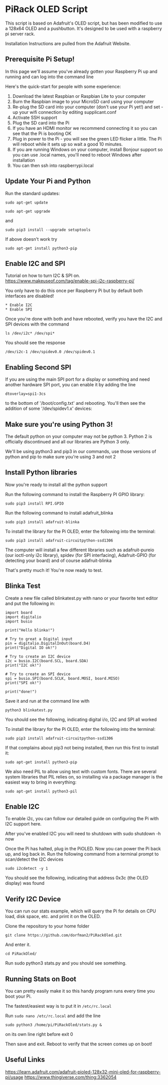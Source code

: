 # PiRack OLED Script
This script is based on Adafruit's OLED script, but has been modified to use a 128x64 OLED and a pushbutton.
It's designed to be used with a raspberry pi server rack.

Installation Instructions are pulled from the Adafruit Website.

## Prerequisite Pi Setup!

In this page we'll assume you've already gotten your Raspberry Pi up and running and can log into the command line

Here's the quick-start for people with some experience:

1. Download the latest Raspbian or Raspbian Lite to your computer
2. Burn the Raspbian image to your MicroSD card using your computer
3. Re-plug the SD card into your computer (don't use your Pi yet!) and set -up your wifi connection by editing supplicant.conf
4. Activate SSH support
5. Plug the SD card into the Pi
6. If you have an HDMI monitor we recommend connecting it so you can see that the Pi is booting OK
7. Plug in power to the Pi - you will see the green LED flicker a little. The Pi will reboot while it sets up so wait a good 10 minutes.
8. If you are running Windows on your computer, install Bonjour support so you can use .local names, you'll need to reboot Windows after installation
9. You can then ssh into raspberrypi.local

## Update Your Pi and Python

Run the standard updates:

`sudo apt-get update`

`sudo apt-get upgrade`

and

`sudo pip3 install --upgrade setuptools`

If above doesn't work try

`sudo apt-get install python3-pip`

## Enable I2C and SPI

Tutorial on how to turn I2C & SPI on.
https://www.makeuseof.com/tag/enable-spi-i2c-raspberry-pi/

You only have to do this once per Raspberry Pi but by default both interfaces are disabled!

    * Enable I2C
    * Enable SPI

Once you're done with both and have rebooted, verify you have the I2C and SPI devices with the command

`ls /dev/i2c* /dev/spi*`

You should see the response

`/dev/i2c-1 /dev/spidev0.0 /dev/spidev0.1`

## Enabling Second SPI

If you are using the main SPI port for a display or something and need another hardware SPI port, you can enable it by adding the line

`dtoverlay=spi1-3cs`

to the bottom of '/boot/config.txt' and rebooting. You'll then see the addition of some '/dev/spidev1.x' devices:

## Make sure you're using Python 3!

The default python on your computer may not be python 3. Python 2 is officially discontinued and all our libraries are Python 3 only.

We'll be using python3 and pip3 in our commands, use those versions of python and pip to make sure you're using 3 and not 2

## Install Python libraries

Now you're ready to install all the python support

Run the following command to install the Raspberry PI GPIO library:

`sudo pip3 install RPI.GPIO`

Run the following command to install adafruit_blinka

`sudo pip3 install adafruit-blinka`

To install the library for the Pi OLED, enter the following into the terminal:

`sudo pip3 install adafruit-circuitpython-ssd1306`

The computer will install a few different libraries such as adafruit-pureio (our ioctl-only i2c library), spidev (for SPI interfacing), Adafruit-GPIO (for detecting your board) and of course adafruit-blinka

That's pretty much it! You're now ready to test.

## Blinka Test

Create a new file called blinkatest.py with nano or your favorite text editor and put the following in:

```
import board
import digitalio
import busio
    
print("Hello blinka!")
    
# Try to great a Digital input
pin = digitalio.DigitalInOut(board.D4)
print("Digital IO ok!")
    
# Try to create an I2C device
i2c = busio.I2C(board.SCL, board.SDA)
print("I2C ok!")
    
# Try to create an SPI device
spi = busio.SPI(board.SCLK, board.MOSI, board.MISO)
print("SPI ok!")
    
print("done!")
```

Save it and run at the command line with

`python3 blinkatest.py`

You should see the following, indicating digital i/o, I2C and SPI all worked



To install the library for the Pi OLED, enter the following into the terminal:

`sudo pip3 install adafruit-circuitpython-ssd1306`

If that complains about pip3 not being installed, then run this first to install it:

`sudo apt-get install python3-pip`

We also need PIL to allow using text with custom fonts. There are several system libraries that PIL relies on, so installing via a package manager is the easiest way to bring in everything:

`sudo apt-get install python3-pil`

## Enable I2C

To enable i2c, you can follow our detailed guide on configuring the Pi with I2C support here.

After you've enabled I2C you will need to shutdown with sudo shutdown -h now

Once the Pi has halted, plug in the PiOLED. Now you can power the Pi back up, and log back in. Run the following command from a terminal prompt to scan/detect the I2C devices

`sudo i2cdetect -y 1`

You should see the following, indicating that address 0x3c (the OLED display) was found

## Verify I2C Device

You can run our stats example, which will query the Pi for details on CPU load, disk space, etc. and print it on the OLED.

Clone the repository to your home folder

`git clone https://github.com/dorfman2/PiRackOled.git`

And enter it.

`cd PiRackOled/`

Run sudo python3 stats.py and you should see something.

## Running Stats on Boot

You can pretty easily make it so this handy program runs every time you boot your Pi.

The fastest/easiest way is to put it in `/etc/rc.local`

Run `sudo nano /etc/rc.local` and add the line

`sudo python3 /home/pi/PiRackOled/stats.py &`

on its own line right before exit 0

Then save and exit. Reboot to verify that the screen comes up on boot!

## Useful Links
https://learn.adafruit.com/adafruit-pioled-128x32-mini-oled-for-raspberry-pi/usage
https://www.thingiverse.com/thing:3362054
